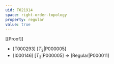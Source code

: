 ```yaml
---
uid: T021914
space: right-order-topology
property: regular
value: true
---
```

[[Proof]]

* [T000293] [$T_3$|P000005]
* [I000146] [$T_3$|P000005] => [Regular|P000011]


